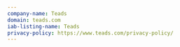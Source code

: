 ```yaml
---
company-name: Teads 
domain: teads.com
iab-listing-name: Teads 
privacy-policy: https://www.teads.com/privacy-policy/
---
```

